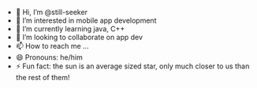 - 👋 Hi, I’m @still-seeker
- 👀 I’m interested in mobile app development
- 🌱 I’m currently learning java, C++
- 💞️ I’m looking to collaborate on app dev
- 📫 How to reach me ...
- 😄 Pronouns: he/him
- ⚡ Fun fact: the sun is an average sized star, only much closer to us than the rest of them!

<!---
still-seeker/still-seeker is a ✨ special ✨ repository because its `README.md` (this file) appears on your GitHub profile.
You can click the Preview link to take a look at your changes.
--->
